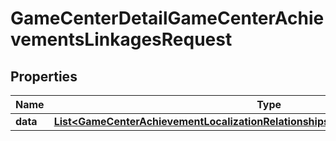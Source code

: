 

# GameCenterDetailGameCenterAchievementsLinkagesRequest


## Properties

| Name | Type | Description | Notes |
|------------ | ------------- | ------------- | -------------|
|**data** | [**List&lt;GameCenterAchievementLocalizationRelationshipsGameCenterAchievementData&gt;**](GameCenterAchievementLocalizationRelationshipsGameCenterAchievementData.md) |  |  |



